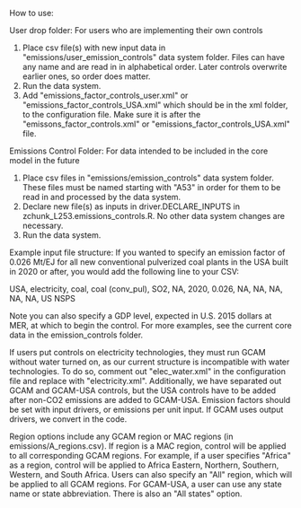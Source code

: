 How to use: 

User drop folder: For users who are implementing their own controls
1. Place csv file(s) with new input data in "emissions/user_emission_controls" data system folder. Files can have any name and are read in in alphabetical order. Later controls overwrite earlier ones, so order does matter. 
2. Run the data system. 
3. Add "emissions_factor_controls_user.xml" or "emissions_factor_controls_USA.xml" which should be in the xml folder, to the configuration file. Make sure it is after the "emissons_factor_controls.xml" or "emissions_factor_controls_USA.xml" file.

Emissions Control Folder: For data intended to be included in the core model in the future
1. Place csv files in "emissions/emission_controls" data system folder. These files must be named starting with "A53" in order for them to be read in and processed by the data system. 
2. Declare new file(s) as inputs in driver.DECLARE_INPUTS in zchunk_L253.emissions_controls.R. No other data system changes are necessary. 
3. Run the data system. 

Example input file structure: If you wanted to specify an emission factor of 0.026 Mt/EJ for all new conventional pulverized coal plants in the USA built in 2020 or after, you would add the following line to your CSV: 

USA, electricity, coal, coal (conv_pul), SO2, NA, 2020, 0.026, NA, NA, NA, NA, NA, US NSPS

Note you can also specify a GDP level, expected in U.S. 2015 dollars at MER, at which to begin the control. For more examples, see the current core data in the emission_controls folder. 

If users put controls on electricity technologies, they must run GCAM without water turned on, as our current structure is incompatible with water technologies. To do so, comment out "elec_water.xml" in the configuration file and replace with "electricity.xml". Additionally, we have separated out GCAM and GCAM-USA controls, but the USA controls have to be added after non-CO2 emissions are added to GCAM-USA. Emission factors should be set with input drivers, or emissions per unit input. If GCAM uses output drivers, we convert in the code. 

Region options include any GCAM region or MAC regions (in emissions/A_regions.csv). If region is a MAC region, control will be applied to all corresponding GCAM regions. For example, if a user specifies "Africa" as a region, control will be applied to Africa Eastern, Northern, Southern, Western, and South Africa. Users can also specify an "All" region, which will be applied to all GCAM regions. For GCAM-USA, a user can use any state name or state abbreviation. There is also an "All states" option. 
